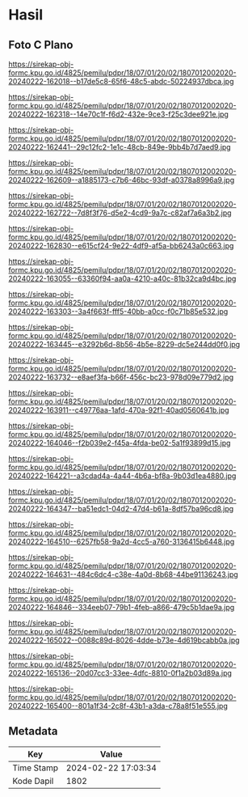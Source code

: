 # Hasil

## Foto C Plano

https://sirekap-obj-formc.kpu.go.id/4825/pemilu/pdpr/18/07/01/20/02/1807012002020-20240222-162018--b17de5c8-65f6-48c5-abdc-50224937dbca.jpg

https://sirekap-obj-formc.kpu.go.id/4825/pemilu/pdpr/18/07/01/20/02/1807012002020-20240222-162318--14e70c1f-f6d2-432e-9ce3-f25c3dee921e.jpg

https://sirekap-obj-formc.kpu.go.id/4825/pemilu/pdpr/18/07/01/20/02/1807012002020-20240222-162441--29c12fc2-1e1c-48cb-849e-9bb4b7d7aed9.jpg

https://sirekap-obj-formc.kpu.go.id/4825/pemilu/pdpr/18/07/01/20/02/1807012002020-20240222-162609--a1885173-c7b6-46bc-93df-a0378a8996a9.jpg

https://sirekap-obj-formc.kpu.go.id/4825/pemilu/pdpr/18/07/01/20/02/1807012002020-20240222-162722--7d8f3f76-d5e2-4cd9-9a7c-c82af7a6a3b2.jpg

https://sirekap-obj-formc.kpu.go.id/4825/pemilu/pdpr/18/07/01/20/02/1807012002020-20240222-162830--e615cf24-9e22-4df9-af5a-bb6243a0c663.jpg

https://sirekap-obj-formc.kpu.go.id/4825/pemilu/pdpr/18/07/01/20/02/1807012002020-20240222-163055--63360f94-aa0a-4210-a40c-81b32ca9d4bc.jpg

https://sirekap-obj-formc.kpu.go.id/4825/pemilu/pdpr/18/07/01/20/02/1807012002020-20240222-163303--3a4f663f-fff5-40bb-a0cc-f0c71b85e532.jpg

https://sirekap-obj-formc.kpu.go.id/4825/pemilu/pdpr/18/07/01/20/02/1807012002020-20240222-163445--e3292b6d-8b56-4b5e-8229-dc5e244dd0f0.jpg

https://sirekap-obj-formc.kpu.go.id/4825/pemilu/pdpr/18/07/01/20/02/1807012002020-20240222-163732--e8aef3fa-b66f-456c-bc23-978d09e779d2.jpg

https://sirekap-obj-formc.kpu.go.id/4825/pemilu/pdpr/18/07/01/20/02/1807012002020-20240222-163911--c49776aa-1afd-470a-92f1-40ad0560641b.jpg

https://sirekap-obj-formc.kpu.go.id/4825/pemilu/pdpr/18/07/01/20/02/1807012002020-20240222-164046--f2b039e2-f45a-4fda-be02-5a1f93899d15.jpg

https://sirekap-obj-formc.kpu.go.id/4825/pemilu/pdpr/18/07/01/20/02/1807012002020-20240222-164221--a3cdad4a-4a44-4b6a-bf8a-9b03d1ea4880.jpg

https://sirekap-obj-formc.kpu.go.id/4825/pemilu/pdpr/18/07/01/20/02/1807012002020-20240222-164347--ba51edc1-04d2-47d4-b61a-8df57ba96cd8.jpg

https://sirekap-obj-formc.kpu.go.id/4825/pemilu/pdpr/18/07/01/20/02/1807012002020-20240222-164510--6257fb58-9a2d-4cc5-a760-3136415b6448.jpg

https://sirekap-obj-formc.kpu.go.id/4825/pemilu/pdpr/18/07/01/20/02/1807012002020-20240222-164631--484c6dc4-c38e-4a0d-8b68-44be91136243.jpg

https://sirekap-obj-formc.kpu.go.id/4825/pemilu/pdpr/18/07/01/20/02/1807012002020-20240222-164846--334eeb07-79b1-4feb-a866-479c5b1dae9a.jpg

https://sirekap-obj-formc.kpu.go.id/4825/pemilu/pdpr/18/07/01/20/02/1807012002020-20240222-165022--0088c89d-8026-4dde-b73e-4d619bcabb0a.jpg

https://sirekap-obj-formc.kpu.go.id/4825/pemilu/pdpr/18/07/01/20/02/1807012002020-20240222-165136--20d07cc3-33ee-4dfc-8810-0f1a2b03d89a.jpg

https://sirekap-obj-formc.kpu.go.id/4825/pemilu/pdpr/18/07/01/20/02/1807012002020-20240222-165400--801a1f34-2c8f-43b1-a3da-c78a8f51e555.jpg


## Metadata

| Key        | Value               |
| ---------- | ------------------- |
| Time Stamp | 2024-02-22 17:03:34 |
| Kode Dapil | 1802                |




